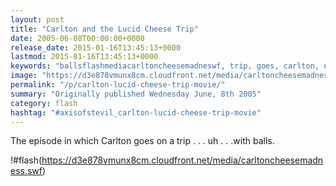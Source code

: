 ```yaml
---
layout: post
title: "Carlton and the Lucid Cheese Trip"
date: 2005-06-08T00:00:00+0000
release_date: 2015-01-16T13:45:13+0000
lastmod: 2015-01-16T13:45:13+0000
keywords: "ballsflashmediacarltoncheesemadneswf, trip, goes, carlton, episode"
image: "https://d3e878vmunx8cm.cloudfront.net/media/carltoncheesemadness_thumb.png"
permalink: "/p/carlton-lucid-cheese-trip-movie/"
summary: "Originally published Wednesday June, 8th 2005"
category: flash
hashtag: "#axisofstevil_carlton-lucid-cheese-trip-movie"
---
```


The episode in which Carlton goes on a trip . . . uh . . .with balls.

!#flash(https://d3e878vmunx8cm.cloudfront.net/media/carltoncheesemadness.swf)
